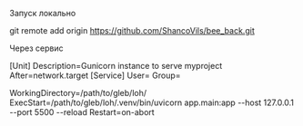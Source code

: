 Запуск локально 

git remote add origin https://github.com/ShancoVils/bee_back.git


Через сервис 

[Unit]
Description=Gunicorn instance to serve myproject
After=network.target
[Service]
User=
Group=

WorkingDirectory=/path/to/gleb/loh/
ExecStart=/path/to/gleb/loh/.venv/bin/uvicorn app.main:app --host 127.0.0.1 --port 5500 --reload
Restart=on-abort